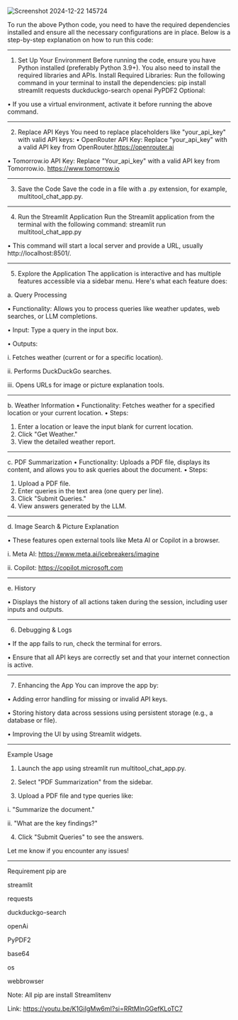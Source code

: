 ![Screenshot 2024-12-22 145724](https://github.com/user-attachments/assets/1ce0bc3d-1346-4dd3-9aaf-d3090ad0ad9b)

To run the above Python code, you need to have the required dependencies installed and ensure all the necessary configurations are in place. Below is a step-by-step explanation on how to run this code:
________________________________________
1. Set Up Your Environment
Before running the code, ensure you have Python installed (preferably Python 3.9+). You also need to install the required libraries and APIs.
Install Required Libraries:
Run the following command in your terminal to install the dependencies:
pip install streamlit requests duckduckgo-search openai PyPDF2
Optional:

•	If you use a virtual environment, activate it before running the above command.
________________________________________
2. Replace API Keys
You need to replace placeholders like "your_api_key" with valid API keys:
•	OpenRouter API Key: Replace "your_api_key" with a valid API key from OpenRouter.https://openrouter.ai

•	Tomorrow.io API Key: Replace "Your_api_key" with a valid API key from Tomorrow.io. https://www.tomorrow.io
________________________________________
3. Save the Code
Save the code in a file with a .py extension, for example, multitool_chat_app.py.
________________________________________
4. Run the Streamlit Application
Run the Streamlit application from the terminal with the following command:
streamlit run multitool_chat_app.py

• This command will start a local server and provide a URL, usually http://localhost:8501/.
________________________________________
5. Explore the Application
The application is interactive and has multiple features accessible via a sidebar menu. Here's what each feature does:

a. Query Processing

•	Functionality: Allows you to process queries like weather updates, web searches, or LLM completions.

•	Input: Type a query in the input box.

•	Outputs: 

i.	Fetches weather (current or for a specific location).

ii.	Performs DuckDuckGo searches.

iii.	Opens URLs for image or picture explanation tools.
________________________________________
b. Weather Information
•	Functionality: Fetches weather for a specified location or your current location.
•	Steps: 
1.	Enter a location or leave the input blank for current location.
2.	Click "Get Weather."
3.	View the detailed weather report.
________________________________________
c. PDF Summarization
•	Functionality: Uploads a PDF file, displays its content, and allows you to ask queries about the document.
•	Steps: 
1.	Upload a PDF file.
2.	Enter queries in the text area (one query per line).
3.	Click "Submit Queries."
4.	View answers generated by the LLM.
________________________________________
d. Image Search & Picture Explanation

•	These features open external tools like Meta AI or Copilot in a browser.

i. Meta AI: https://www.meta.ai/icebreakers/imagine

ii. Copilot: https://copilot.microsoft.com
________________________________________
e. History

•	Displays the history of all actions taken during the session, including user inputs and outputs.
________________________________________
6. Debugging & Logs

•	If the app fails to run, check the terminal for errors.

•	Ensure that all API keys are correctly set and that your internet connection is active.
________________________________________
7. Enhancing the App
You can improve the app by:

•	Adding error handling for missing or invalid API keys.

•	Storing history data across sessions using persistent storage (e.g., a database or file).

•	Improving the UI by using Streamlit widgets.
________________________________________
Example Usage

1.	Launch the app using streamlit run multitool_chat_app.py.

2.	Select "PDF Summarization" from the sidebar.


3.	Upload a PDF file and type queries like: 

i.	"Summarize the document."

ii.	"What are the key findings?"

4.	Click "Submit Queries" to see the answers.

Let me know if you encounter any issues!
________________________________________
Requirement pip are

streamlit

requests

duckduckgo-search

openAi

PyPDF2

base64

os

webbrowser

Note: All pip are install Streamlitenv 

Link: https://youtu.be/K1GiIgMw6mI?si=RRtMlnGGefKLoTC7



